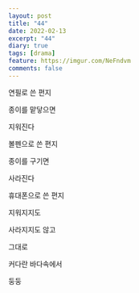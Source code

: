 ```yaml
---
layout: post
title: "44"
date: 2022-02-13
excerpt: "44"
diary: true
tags: [drama]
feature: https://imgur.com/NeFndvm
comments: false
---
```


연필로 쓴 편지

종이를 맡닿으면

지워진다

볼펜으로 쓴 편지

종이를 구기면

사라진다

휴대폰으로 쓴 편지

지워지지도 

사라지지도 않고

그대로

커다란 바다속에서

둥둥
